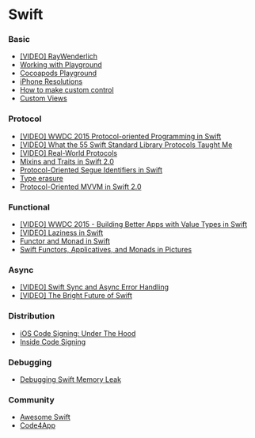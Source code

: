 # Swift

### Basic

- [[VIDEO] RayWenderlich](https://videos.raywenderlich.com/courses)
- [Working with Playground](http://www.techotopia.com/index.php/An_Introduction_to_Xcode_7_Playgrounds)
- [Cocoapods Playground](https://github.com/segiddins/ThisCouldBeUsButYouPlaying)
- [iPhone Resolutions](https://www.paintcodeapp.com/news/ultimate-guide-to-iphone-resolutions)
- [How to make custom control](https://www.raywenderlich.com/76433/how-to-make-a-custom-control-swift)
- [Custom Views](https://guides.codepath.com/ios/Custom-Views#)

### Protocol 
- [[VIDEO] WWDC 2015 Protocol-oriented Programming in Swift](https://www.youtube.com/watch?v=g2LwFZatfTI)
- [[VIDEO] What the 55 Swift Standard Library Protocols Taught Me](https://www.skilled.io/gregheo/what-the-55-swift-standard-library-protocols-taught-me)
- [[VIDEO] Real-World Protocols](http://www.thedotpost.com/2016/01/rob-napier-beyond-crusty-real-world-protocols)
- [Mixins and Traits in Swift 2.0](http://matthijshollemans.com/2015/07/22/mixins-and-traits-in-swift-2/)
- [Protocol-Oriented Segue Identifiers in Swift](https://www.natashatherobot.com/protocol-oriented-segue-identifiers-swift/)
- [Type erasure](http://krakendev.io/blog/generic-protocols-and-their-shortcomings)
- [Protocol-Oriented MVVM in Swift 2.0](https://www.natashatherobot.com/updated-protocol-oriented-mvvm-in-swift-2-0/)


### Functional 
- [[VIDEO] WWDC 2015 - Building Better Apps with Value Types in Swift](https://www.youtube.com/watch?v=av4i3x-aZbM)
- [[VIDEO] Laziness in Swift](https://www.youtube.com/watch?v=1w2WEs0UjAA)
- [Functor and Monad in Swift](http://www.javiersoto.me/post/106875422394)
- [Swift Functors, Applicatives, and Monads in Pictures](http://www.mokacoding.com/blog/functor-applicative-monads-in-pictures/)


### Async
- [[VIDEO] Swift Sync and Async Error Handling](https://www.youtube.com/watch?v=mbd6g7NfR-8)
- [[VIDEO] The Bright Future of Swift](http://www.thedotpost.com/2016/01/thomas-visser-the-bright-future-of-swift)

### Distribution
- [iOS Code Signing: Under The Hood](https://www.raywenderlich.com/2915/ios-code-signing-under-the-hood)
- [Inside Code Signing](https://www.objc.io/issues/17-security/inside-code-signing/)

### Debugging
- [Debugging Swift Memory Leak](https://www.youtube.com/watch?v=OiHefYRfWWw)

### Community
- [Awesome Swift](https://github.com/matteocrippa/awesome-swift)
- [Code4App](http://www.code4app.net/index.html)

